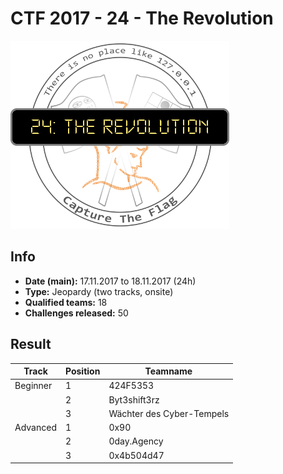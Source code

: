# CTF 2017 - 24 - The Revolution

![logo](img/logo.png)

## Info
- **Date (main):** 17.11.2017 to 18.11.2017 (24h)
- **Type:** Jeopardy (two tracks, onsite)
- **Qualified teams:** 18
- **Challenges released:** 50

## Result
|Track|Position|Teamname|
|---|---|---|
|Beginner|1|424F5353|
||2|Byt3shift3rz|
||3|Wächter des Cyber-Tempels|
|Advanced|1|0x90|
||2|0day.Agency|
||3|0x4b504d47|
